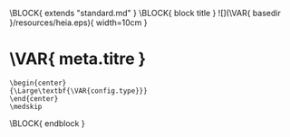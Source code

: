 \BLOCK{ extends "standard.md" }
\BLOCK{ block title }
![](\VAR{ basedir }/resources/heia.eps){ width=10cm }

# \VAR{ meta.titre }

```{=latex}
\begin{center}
{\Large\textbf{\VAR{config.type}}}
\end{center}
\medskip

```
\BLOCK{ endblock }